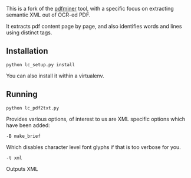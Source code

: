 This is a fork of the [pdfminer](https://github.com/euske/pdfminer) tool, with a specific focus on extracting semantic XML out of OCR-ed PDF. 

It extracts pdf content page by page, and also identifies words and lines using distinct tags. 

## Installation

```
python lc_setup.py install
```

You can also install it within a virtualenv.

## Running

```
python lc_pdf2txt.py
```

Provides various options, of interest to us are XML specific options which have been added: 

```
-B make_brief
```

Which disables character level font glyphs if that is too verbose for you. 

```
-t xml
```

Outputs XML 

